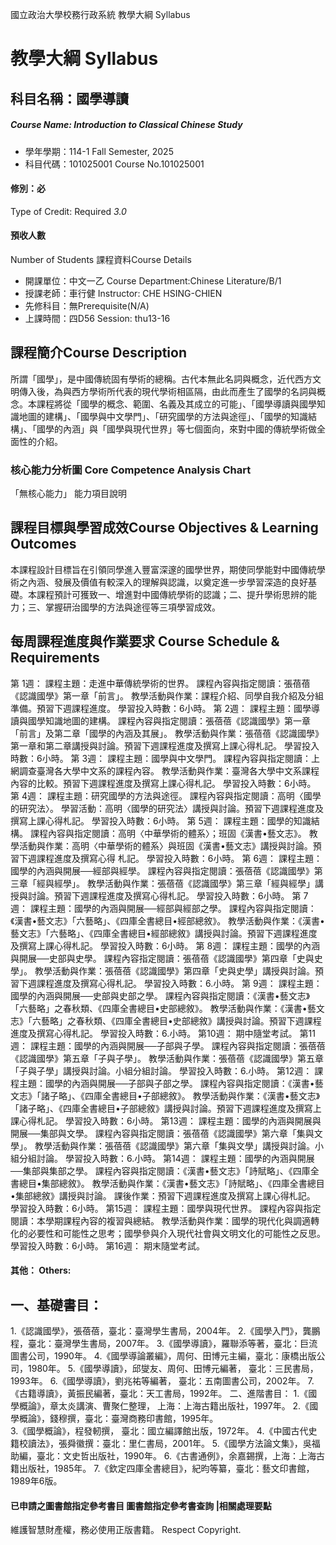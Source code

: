 國立政治大學校務行政系統 教學大綱 Syllabus
# 教學大綱 Syllabus
##  科目名稱：國學導讀
#####  Course Name: Introduction to Classical Chinese Study
  * 學年學期：114-1 Fall Semester, 2025 
  * 科目代碼：101025001 Course No.101025001
#### 修別：必
Type of Credit: Required 
_3.0_
#### 預收人數
Number of Students
課程資料Course Details
  * 開課單位：中文一乙 Course Department:Chinese Literature/B/1 
  * 授課老師：車行健 Instructor: CHE HSING-CHIEN 
  * 先修科目：無Prerequisite(N/A)
  * 上課時間：四D56 Session: thu13-16
##  課程簡介Course Description
所謂「國學」，是中國傳統固有學術的總稱。古代本無此名詞與概念，近代西方文明傳入後，為與西方學術所代表的現代學術相區隔，由此而產生了國學的名詞與概念。本課程將從「國學的概念、範圍、名義及其成立的可能」、「國學導讀與國學知識地圖的建構」、「國學與中文學門」、「研究國學的方法與途徑」、「國學的知識結構」、「國學的內涵」與「國學與現代世界」等七個面向，來對中國的傳統學術做全面性的介紹。
###  核心能力分析圖 Core Competence Analysis Chart
「無核心能力」 
能力項目說明
##  課程目標與學習成效Course Objectives & Learning Outcomes 
本課程設計目標旨在引領同學進入豐富深邃的國學世界，期使同學能對中國傳統學術之內涵、發展及價值有較深入的理解與認識，以奠定進一步學習深造的良好基礎。本課程預計可獲致一、增進對中國傳統學術的認識；二、提升學術思辨的能力；三、掌握研治國學的方法與途徑等三項學習成效。
##  每周課程進度與作業要求 Course Schedule & Requirements
第 1週：
課程主題：走進中華傳統學術的世界。
課程內容與指定閱讀：張蓓蓓《認識國學》第一章「前言」。
教學活動與作業：課程介紹、同學自我介紹及分組準備。預習下週課程進度。
學習投入時數：6小時。
第 2週：
課程主題：國學導讀與國學知識地圖的建構。
課程內容與指定閱讀：張蓓蓓《認識國學》第一章「前言」及第二章「國學的內涵及其展」。
教學活動與作業：張蓓蓓《認識國學》第一章和第二章講授與討論。預習下週課程進度及撰寫上課心得札記。
學習投入時數：6小時。
第 3週：
課程主題：國學與中文學門。
課程內容與指定閱讀：上網調查臺灣各大學中文系的課程內容。
教學活動與作業：臺灣各大學中文系課程內容的比較。預習下週課程進度及撰寫上課心得札記。
學習投入時數：6小時。
第 4週：
課程主題：研究國學的方法與途徑。
課程內容與指定閱讀：高明〈國學的研究法〉。
學習活動：高明〈國學的研究法〉講授與討論。預習下週課程進度及撰寫上課心得札記。
學習投入時數：6小時。
第 5週：
課程主題：國學的知識結構。
課程內容與指定閱讀：高明〈中華學術的體系〉；班固《漢書•藝文志》。
教學活動與作業：高明〈中華學術的體系〉與班固《漢書•藝文志》講授與討論。預習下週課程進度及撰寫心得 札記。
學習投入時數：6小時。
第 6週：
課程主題：國學的內涵與開展──經部與經學。
課程內容與指定閱讀：張蓓蓓《認識國學》第三章「經與經學」。
教學活動與作業：張蓓蓓《認識國學》第三章「經與經學」講授與討論。預習下週課程進度及撰寫心得札記。
學習投入時數：6小時。
第 7週：
課程主題：國學的內涵與開展──經部與經部之學。
課程內容與指定閱讀：《漢書•藝文志》「六藝略」、《四庫全書總目•經部總敘》。
教學活動與作業：《漢書•藝文志》「六藝略」、《四庫全書總目•經部總敘》講授與討論。預習下週課程進度及撰寫上課心得札記。
學習投入時數：6小時。
第 8週：
課程主題：國學的內涵與開展──史部與史學。
課程內容指定閱讀：張蓓蓓《認識國學》第四章「史與史學」。
教學活動與作業：張蓓蓓《認識國學》第四章「史與史學」講授與討論。預習下週課程進度及撰寫心得札記。
學習投入時數：6.小時。
第 9週：
課程主題：國學的內涵與開展──史部與史部之學。
課程內容與指定閱讀：《漢書•藝文志》「六藝略」之春秋類、《四庫全書總目•史部總敘》。
教學活動與作業：《漢書•藝文志》「六藝略」之春秋類、《四庫全書總目•史部總敘》講授與討論。預習下週課程進度及撰寫心得札記。
學習投入時數：6.小時。
第10週：
期中隨堂考試。
第11週：
課程主題：國學的內涵與開展──子部與子學。
課程內容與指定閱讀：張蓓蓓《認識國學》第五章「子與子學」。
教學活動與作業：張蓓蓓《認識國學》第五章「子與子學」講授與討論。小組分組討論。
學習投入時數：6.小時。
第12週：
課程主題：國學的內涵與開展──子部與子部之學。
課程內容與指定閱讀：《漢書•藝文志》「諸子略」、《四庫全書總目•子部總敘》。
教學活動與作業：《漢書•藝文志》「諸子略」、《四庫全書總目•子部總敘》講授與討論。預習下週課程進度及撰寫上課心得札記。
學習投入時數：6小時。
第13週：
課程主題：國學的內涵與開展與開展──集部與文學。
課程內容與指定閱讀：張蓓蓓《認識國學》第六章「集與文學」。
教學活動與作業：張蓓蓓《認識國學》第六章「集與文學」講授與討論。小組分組討論。
學習投入時數：6.小時。
第14週：
課程主題：國學的內涵與開展──集部與集部之學。
課程內容與指定閱讀：《漢書•藝文志》「詩賦略」、《四庫全書總目•集部總敘》。
教學活動與作業：《漢書•藝文志》「詩賦略」、《四庫全書總目•集部總敘》講授與討論。
課後作業：預習下週課程進度及撰寫上課心得札記。
學習投入時數：6小時。
第15週：
課程主題：國學與現代世界。
課程內容與指定閱讀：本學期課程內容的複習與總結。
教學活動與作業：國學的現代化與調適轉化的必要性和可能性之思考；國學參與介入現代社會與文明文化的可能性之反思。
學習投入時數：6小時。
第16週：
期末隨堂考試。
####  其他： Others:
## 一、基礎書目：
1.《認識國學》，張蓓蓓，臺北：臺灣學生書局，2004年。
2.《國學入門》，龔鵬程，臺北：臺灣學生書局，2007年。
3.《國學導讀》，羅聯添等著，臺北：巨流圖書公司，1990年。
4.《國學導論叢編》，周何、田博元主編，臺北：康橋出版公司，1980年。
5.《國學導讀》，邱燮友、周何、田博元編著， 臺北：三民書局，1993年。
6.《國學導讀》，劉兆祐等編著， 臺北：五南圖書公司，2002年。
7.《古籍導讀》，黃振民編著，臺北：天工書局，1992年。
二、進階書目：
1.《國學概論》，章太炎講演、曹聚仁整理， 上海：上海古籍出版社，1997年。
2.《國學概論》，錢穆撰，臺北：臺灣商務印書館，1995年。  
3.《國學概論》，程發軔撰， 臺北：國立編譯館出版，1972年。
4.《中國古代史籍校讀法》，張舜徽撰：臺北：里仁書局，2001年。
5.《國學方法論文集》，吳福助編，臺北：文史哲出版社，1990年。
6.《古書通例》，余嘉錫撰，上海：上海古籍出版社，1985年。
7.《欽定四庫全書總目》，紀昀等纂，臺北：藝文印書館，1989年6版。
####  已申請之圖書館指定參考書目  圖書館指定參考書查詢 |相關處理要點
維護智慧財產權，務必使用正版書籍。 Respect Copyright.